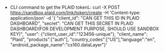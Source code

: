 - CLI command to get the PLAID tokenL:
curl -X POST https://sandbox.plaid.com/link/token/create -H 'Content-type: application/json' -d '{ "client_id": "CAN GET THIS ID IN PLAID DASHBOARD", "secret": "CAN GET THIS SECRET IN PLAID DASHBOARD(FOR DEVELOPMENT PURPOSE, SHOULD USE SANDBOX KEY)", "user": {"client_user_id":"123456-unique"}, "client_name": "Plaid", "products":["auth"], "country_codes":["US"],"language":"en", "android_package_name":"cs160.dataLayer"}'